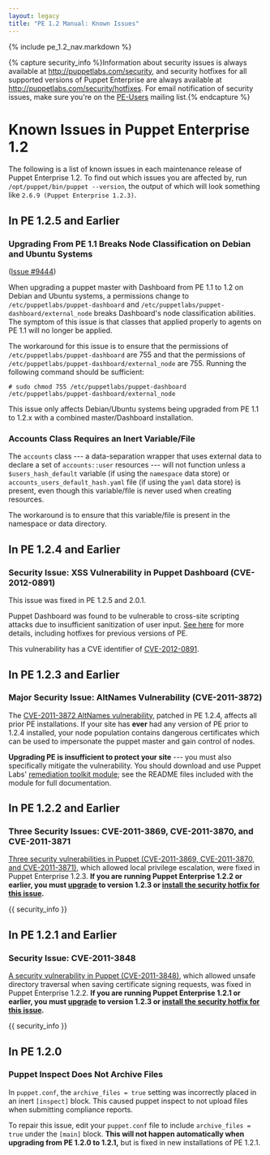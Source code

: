 ```yaml
---
layout: legacy
title: "PE 1.2 Manual: Known Issues"
---
```


{% include pe_1.2_nav.markdown %}

{% capture security_info %}Information about security issues is always available at <http://puppetlabs.com/security>, and security hotfixes for all supported versions of Puppet Enterprise are always available at <http://puppetlabs.com/security/hotfixes>. For email notification of security issues, make sure you're on the [PE-Users](http://groups.google.com/group/puppet-users) mailing list.{% endcapture %}

Known Issues in Puppet Enterprise 1.2
=====

The following is a list of known issues in each maintenance release of Puppet Enterprise 1.2. To find out which issues you are affected by, run `/opt/puppet/bin/puppet --version`, the output of which will look something like `2.6.9 (Puppet Enterprise 1.2.3)`.

In PE 1.2.5 and Earlier
-----

### Upgrading From PE 1.1 Breaks Node Classification on Debian and Ubuntu Systems

([Issue #9444](https://projects.puppetlabs.com/issues/9444))

When upgrading a puppet master with Dashboard from PE 1.1 to 1.2 on Debian and Ubuntu systems, a permissions change to `/etc/puppetlabs/puppet-dashboard` and `/etc/puppetlabs/puppet-dashboard/external_node` breaks Dashboard's node classification abilities. The symptom of this issue is that classes that applied properly to agents on PE 1.1 will no longer be applied. 

The workaround for this issue is to ensure that the permissions of `/etc/puppetlabs/puppet-dashboard` are 755 and that the permissions of `/etc/puppetlabs/puppet-dashboard/external_node` are 755. Running the following command should be sufficient:

    # sudo chmod 755 /etc/puppetlabs/puppet-dashboard /etc/puppetlabs/puppet-dashboard/external_node

This issue only affects Debian/Ubuntu systems being upgraded from PE 1.1 to 1.2.x with a combined master/Dashboard installation.


### Accounts Class Requires an Inert Variable/File

The `accounts` class --- a data-separation wrapper that uses external data to declare a set of `accounts::user` resources --- will not function unless a `$users_hash_default` variable (if using the `namespace` data store) or `accounts_users_default_hash.yaml` file (if using the `yaml` data store) is present, even though this variable/file is never used when creating resources. 

The workaround is to ensure that this variable/file is present in the namespace or data directory.

In PE 1.2.4 and Earlier
-----

### Security Issue: XSS Vulnerability in Puppet Dashboard (CVE-2012-0891)

This issue was fixed in PE 1.2.5 and 2.0.1.

Puppet Dashboard was found to be vulnerable to cross-site scripting attacks due to insufficient sanitization of user input. [See here][dashboard_xss] for more details, including hotfixes for previous versions of PE.

This vulnerability has a CVE identifier of [CVE-2012-0891][dashxss_cve]. 

[dashboard_xss]: http://puppetlabs.com/security/cve/cve-2012-0891/
[dashxss_cve]: http://cve.mitre.org/cgi-bin/cvename.cgi?name=cve-2012-0891

In PE 1.2.3 and Earlier
-----

### Major Security Issue: AltNames Vulnerability (CVE-2011-3872)

The [CVE-2011-3872 AltNames vulnerability][altnamespage], patched in PE 1.2.4, affects all prior PE installations. If your site has **ever** had any version of PE prior to 1.2.4 installed, your node population contains dangerous certificates which can be used to impersonate the puppet master and gain control of nodes. 

**Upgrading PE is insufficient to protect your site** --- you must also specifically mitigate the vulnerability. You should download and use Puppet Labs' [remediation toolkit module][altnamesmodule]; see the README files included with the module for full documentation. 

[altnamespage]: http://puppetlabs.com/security/cve/cve-2011-3872/
[altnamesmodule]: https://github.com/puppetlabs/puppetlabs-cve20113872/

In PE 1.2.2 and Earlier
-----

### Three Security Issues: CVE-2011-3869, CVE-2011-3870, and CVE-2011-3871

[Three security vulnerabilities in Puppet (CVE-2011-3869, CVE-2011-3870, and CVE-2011-3871)][3869announce], which allowed local privilege escalation, were fixed in Puppet Enterprise 1.2.3. **If you are running Puppet Enterprise 1.2.2 or earlier, you must [upgrade](./upgrading.html) to version 1.2.3 or [install the security hotfix for this issue][3869hot].** 

[3869hot]: http://puppetlabs.com/security/hotfixes/cve-2011-3869-hotfixes/
[3869announce]: http://groups.google.com/group/puppet-announce/browse_thread/thread/91e3b46d2328a1cb

{{ security_info }}

In PE 1.2.1 and Earlier
-----

### Security Issue: CVE-2011-3848

[A security vulnerability in Puppet (CVE-2011-3848)][3848announce], which allowed unsafe directory traversal when saving certificate signing requests, was fixed in Puppet Enterprise 1.2.2. **If you are running Puppet Enterprise 1.2.1 or earlier, you must [upgrade](./upgrading.html) to version 1.2.3 or [install the security hotfix for this issue][3848hot].** 

[3848announce]: http://groups.google.com/group/puppet-users/browse_thread/thread/e57ce2740feb9406
[3848hot]: http://puppetlabs.com/security/hotfixes/cve-2011-3848-hotfixes/

{{ security_info }}

In PE 1.2.0
-----

### Puppet Inspect Does Not Archive Files

In `puppet.conf`, the `archive_files = true` setting was incorrectly placed in an inert `[inspect]` block. This caused puppet inspect to not upload files when submitting compliance reports. 

To repair this issue, edit your `puppet.conf` file to include `archive_files = true` under the `[main]` block. **This will not happen automatically when upgrading from PE 1.2.0 to 1.2.1,** but is fixed in new installations of PE 1.2.1.

